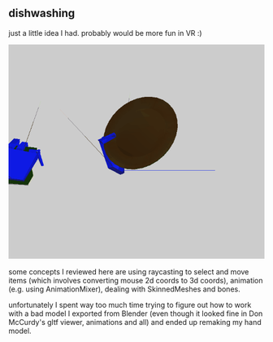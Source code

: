 ## dishwashing    
just a little idea I had. probably would be more fun in VR :)    
    
![dishwashing demo](08-03-2022_141113.gif)    
    
some concepts I reviewed here are using raycasting to select and move items (which involves converting mouse 2d coords to 3d coords), animation (e.g. using AnimationMixer), dealing with SkinnedMeshes and bones.    
    
unfortunately I spent way too much time trying to figure out how to work with a bad model I exported from Blender (even though it looked fine in Don McCurdy's gltf viewer, animations and all) and ended up remaking my hand model.    
